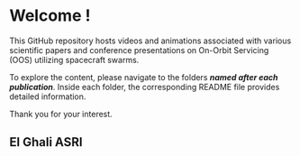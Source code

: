 # Welcome !

This GitHub repository hosts videos and animations associated with various scientific papers and conference presentations on On-Orbit Servicing (OOS) utilizing spacecraft swarms.

To explore the content, please navigate to the folders ***named after each publication***. Inside each folder, the corresponding README file provides detailed information.

Thank you for your interest.

## El Ghali ASRI
